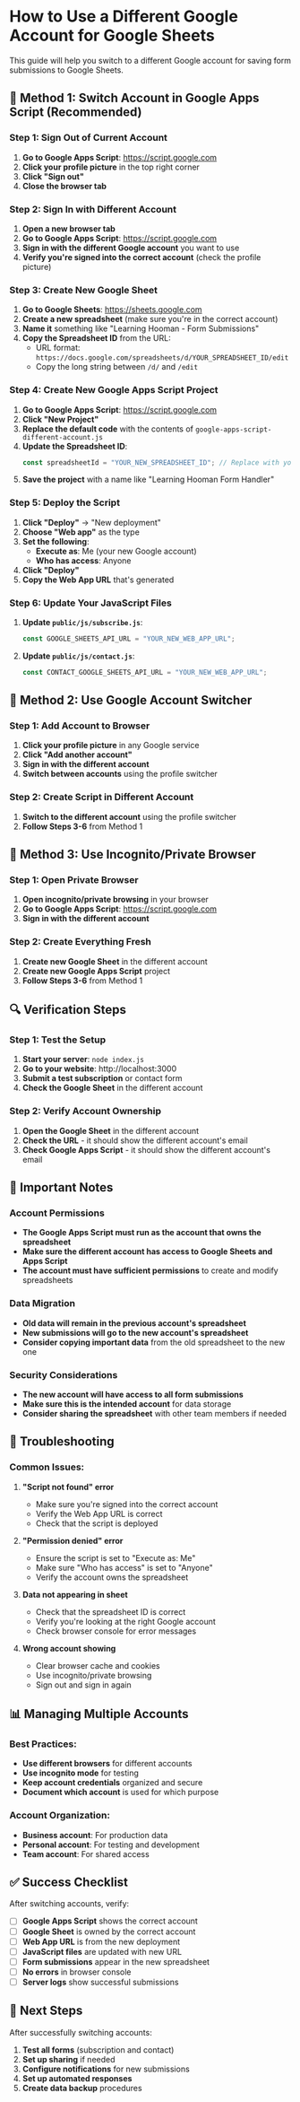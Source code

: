 # How to Use a Different Google Account for Google Sheets

This guide will help you switch to a different Google account for saving form submissions to Google Sheets.

## 🔄 **Method 1: Switch Account in Google Apps Script (Recommended)**

### **Step 1: Sign Out of Current Account**

1. **Go to Google Apps Script**: https://script.google.com
2. **Click your profile picture** in the top right corner
3. **Click "Sign out"**
4. **Close the browser tab**

### **Step 2: Sign In with Different Account**

1. **Open a new browser tab**
2. **Go to Google Apps Script**: https://script.google.com
3. **Sign in with the different Google account** you want to use
4. **Verify you're signed into the correct account** (check the profile picture)

### **Step 3: Create New Google Sheet**

1. **Go to Google Sheets**: https://sheets.google.com
2. **Create a new spreadsheet** (make sure you're in the correct account)
3. **Name it** something like "Learning Hooman - Form Submissions"
4. **Copy the Spreadsheet ID** from the URL:
   - URL format: `https://docs.google.com/spreadsheets/d/YOUR_SPREADSHEET_ID/edit`
   - Copy the long string between `/d/` and `/edit`

### **Step 4: Create New Google Apps Script Project**

1. **Go to Google Apps Script**: https://script.google.com
2. **Click "New Project"**
3. **Replace the default code** with the contents of `google-apps-script-different-account.js`
4. **Update the Spreadsheet ID**:
   ```javascript
   const spreadsheetId = "YOUR_NEW_SPREADSHEET_ID"; // Replace with your actual ID
   ```
5. **Save the project** with a name like "Learning Hooman Form Handler"

### **Step 5: Deploy the Script**

1. **Click "Deploy"** → "New deployment"
2. **Choose "Web app"** as the type
3. **Set the following**:
   - **Execute as**: Me (your new Google account)
   - **Who has access**: Anyone
4. **Click "Deploy"**
5. **Copy the Web App URL** that's generated

### **Step 6: Update Your JavaScript Files**

1. **Update `public/js/subscribe.js`**:

   ```javascript
   const GOOGLE_SHEETS_API_URL = "YOUR_NEW_WEB_APP_URL";
   ```

2. **Update `public/js/contact.js`**:
   ```javascript
   const CONTACT_GOOGLE_SHEETS_API_URL = "YOUR_NEW_WEB_APP_URL";
   ```

## 🔄 **Method 2: Use Google Account Switcher**

### **Step 1: Add Account to Browser**

1. **Click your profile picture** in any Google service
2. **Click "Add another account"**
3. **Sign in with the different account**
4. **Switch between accounts** using the profile switcher

### **Step 2: Create Script in Different Account**

1. **Switch to the different account** using the profile switcher
2. **Follow Steps 3-6** from Method 1

## 🔄 **Method 3: Use Incognito/Private Browser**

### **Step 1: Open Private Browser**

1. **Open incognito/private browsing** in your browser
2. **Go to Google Apps Script**: https://script.google.com
3. **Sign in with the different account**

### **Step 2: Create Everything Fresh**

1. **Create new Google Sheet** in the different account
2. **Create new Google Apps Script** project
3. **Follow Steps 3-6** from Method 1

## 🔍 **Verification Steps**

### **Step 1: Test the Setup**

1. **Start your server**: `node index.js`
2. **Go to your website**: http://localhost:3000
3. **Submit a test subscription** or contact form
4. **Check the Google Sheet** in the different account

### **Step 2: Verify Account Ownership**

1. **Open the Google Sheet** in the different account
2. **Check the URL** - it should show the different account's email
3. **Check Google Apps Script** - it should show the different account's email

## 🚨 **Important Notes**

### **Account Permissions**

- **The Google Apps Script must run as the account that owns the spreadsheet**
- **Make sure the different account has access to Google Sheets and Apps Script**
- **The account must have sufficient permissions** to create and modify spreadsheets

### **Data Migration**

- **Old data will remain in the previous account's spreadsheet**
- **New submissions will go to the new account's spreadsheet**
- **Consider copying important data** from the old spreadsheet to the new one

### **Security Considerations**

- **The new account will have access to all form submissions**
- **Make sure this is the intended account** for data storage
- **Consider sharing the spreadsheet** with other team members if needed

## 🔧 **Troubleshooting**

### **Common Issues:**

1. **"Script not found" error**

   - Make sure you're signed into the correct account
   - Verify the Web App URL is correct
   - Check that the script is deployed

2. **"Permission denied" error**

   - Ensure the script is set to "Execute as: Me"
   - Make sure "Who has access" is set to "Anyone"
   - Verify the account owns the spreadsheet

3. **Data not appearing in sheet**

   - Check that the spreadsheet ID is correct
   - Verify you're looking at the right Google account
   - Check browser console for error messages

4. **Wrong account showing**
   - Clear browser cache and cookies
   - Use incognito/private browsing
   - Sign out and sign in again

## 📊 **Managing Multiple Accounts**

### **Best Practices:**

- **Use different browsers** for different accounts
- **Use incognito mode** for testing
- **Keep account credentials** organized and secure
- **Document which account** is used for which purpose

### **Account Organization:**

- **Business account**: For production data
- **Personal account**: For testing and development
- **Team account**: For shared access

## ✅ **Success Checklist**

After switching accounts, verify:

- [ ] **Google Apps Script** shows the correct account
- [ ] **Google Sheet** is owned by the correct account
- [ ] **Web App URL** is from the new deployment
- [ ] **JavaScript files** are updated with new URL
- [ ] **Form submissions** appear in the new spreadsheet
- [ ] **No errors** in browser console
- [ ] **Server logs** show successful submissions

## 🎯 **Next Steps**

After successfully switching accounts:

1. **Test all forms** (subscription and contact)
2. **Set up sharing** if needed
3. **Configure notifications** for new submissions
4. **Set up automated responses**
5. **Create data backup** procedures
